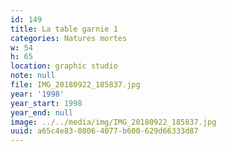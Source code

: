 ```yaml
---
id: 149
title: La table garnie 1
categories: Natures mortes
w: 54
h: 65
location: graphic studio
note: null
file: IMG_20180922_185837.jpg
year: '1998'
year_start: 1998
year_end: null
image: ../../media/img/IMG_20180922_185837.jpg
uuid: a65c4e83-0806-4077-b600-629d66333d87
---
```


